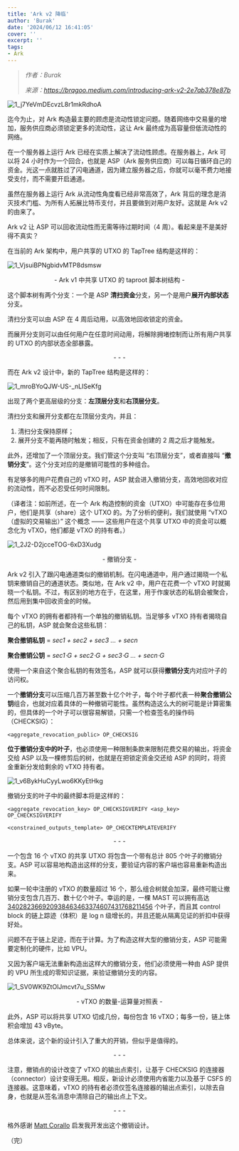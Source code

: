 ```yaml
---
title: 'Ark v2 降临'
author: 'Burak'
date: '2024/06/12 16:41:05'
cover: ''
excerpt: ''
tags:
- Ark
---
```



> *作者：Burak*
> 
> *来源：<https://brqgoo.medium.com/introducing-ark-v2-2e7ab378e87b>*



![1_j7YeVmDEcvzL8r1mkRdhoA](../images/introducing-ark-v2/1_j7YeVmDEcvzL8r1mkRdhoA.webp)

迄今为止，对 Ark 构造最主要的顾虑是流动性锁定问题。随着网络中交易量的增加，服务供应商必须锁定更多的流动性，这让 Ark 最终成为高容量但低流动性的网络。

在一个服务器上运行 Ark 已经在实质上解决了流动性顾虑。在服务器上，Ark 可以将 24 小时作为一个回合，也就是 ASP（Ark 服务供应商）可以每日循环自己的资金。光这一点就胜过了闪电通道，因为建立服务器之后，你就可以毫不费力地接受支付，而不需要开启通道。

虽然在服务器上运行 Ark 从流动性角度看已经非常高效了，Ark 背后的理念是消灭技术门槛、为所有人拓展比特币支付，并且要做到对用户友好。这就是 Ark v2 的由来了。

Ark v2 让 ASP 可以回收流动性而无需等待过期时间（4 周）。看起来是不是美好得不真实？

在当前的 Ark 架构中，用户共享的 UTXO 的 TapTree 结构是这样的：

![1_VjsuiBPNgbidvMTP8dsmsw](../images/introducing-ark-v2/1_VjsuiBPNgbidvMTP8dsmsw.webp)

<p style="text-align:center">- Ark v1 中共享 UTXO 的 taproot 脚本树结构 -</p>


这个脚本树有两个分支：一个是 ASP **清扫资金**分支，另一个是用户**展开内部状态**分支。

清扫分支可以由 ASP 在 4 周后动用，以高效地回收锁定的资金。

而展开分支则可以由任何用户在任意时间动用，将解除拥堵控制而让所有用户共享的 UTXO 的内部状态全部暴露。

<p style="text-align:center">- - -</p>


而在 Ark v2 设计中，新的 TapTree 结构是这样的：

![1_mroBYoQJW-US-_nLISeKfg](../images/introducing-ark-v2/1_mroBYoQJW-US-_nLISeKfg.webp)

出现了两个更高层级的分支：**左顶层分支**和**右顶层分支**。

清扫分支和展开分支都在左顶层分支内，并且：

1. 清扫分支保持原样；
2. 展开分支不能再随时触发；相反，只有在资金创建的 2 周之后才能触发。

此外，还增加了一个顶层分支。我们管这个分支叫 “右顶层分支”，或者直接叫 “**撤销分支**”。这个分支对应的是撤销可能性的多种组合。

有足够多的用户花费自己的 vTXO 时，ASP 就会进入撤销分支，高效地回收对应的流动性，而不必忍受任何时间限制。

（译者注：如前所述，在一个 Ark 构造控制的资金（UTXO）中可能存在多位用户，他们是共享（share）这个 UTXO 的。为了分析的便利，我们就使用 “vTXO（虚拟的交易输出）” 这个概念 —— 这些用户在这个共享 UTXO 中的资金可以概念化为 vTXO，他们都是 vTXO 的持有者。）

![1_2J2-D2jcceTOG-6xD3Xudg](../images/introducing-ark-v2/1_2J2-D2jcceTOG-6xD3Xudg.webp)

<p style="text-align:center">- 撤销分支 -</p>


Ark v2 引入了跟闪电通道类似的撤销机制。在闪电通道中，用户通过揭晓一个私钥来撤销自己的通道状态。类似地，在 Ark v2 中，用户在花费一个 vTXO 时就揭晓一个私钥。不过，有区别的地方在于，在这里，用于作废状态的私钥会被聚合，然后用到集中回收资金的时候。

每个 vTXO 的拥有者都持有一个单独的撤销私钥。当足够多 vTXO 持有者揭晓自己的私钥，ASP 就会聚合这些私钥：

**聚合撤销私钥** = *sec1 + sec2 + sec3 … + secn*

**聚合撤销公钥** = *sec1⋅G + sec2⋅G + sec3⋅G … + secn⋅G*

使用一个来自这个聚合私钥的有效签名，ASP 就可以获得**撤销分支**内对应叶子的访问权。

一个**撤销分支**可以压缩几百万甚至数十亿个叶子，每个叶子都代表一种**聚合撤销公钥**组合，也就对应着具体的一种撤销可能性。虽然构造这么大的树可能是计算密集的，但具体的一个叶子可以很容易解锁，只需一个检查签名的操作码（CHECKSIG）：

```
<aggregate_revocation_public> OP_CHECKSIG
```

**位于撤销分支中的叶子**，也必须使用一种限制条款来限制花费交易的输出，将资金交给 ASP 以及一棵修剪后的树，也就是在把锁定资金交还给 ASP 的同时，将资金重新分发给剩余的 vTXO 持有者。

![1_v6BykHuCyyLwo6KKyEtHkg](../images/introducing-ark-v2/1_v6BykHuCyyLwo6KKyEtHkg.webp)

撤销分支的叶子中的最终脚本将是这样的：

```
<aggregate_revocation_key> OP_CHECKSIGVERIFY <asp_key> OP_CHECKSIGVERIFY

<constrained_outputs_template> OP_CHECKTEMPLATEVERIFY
```

<p style="text-align:center">- - -</p>


一个包含 16 个 vTXO 的共享 UTXO 将包含一个带有总计 805 个叶子的撤销分支。ASP 可以容易地构造出这样的分支，要验证内容的客户端也容易重新构造出来。

如果一轮中注册的 vTXO 的数量超过 16 个，那么组合树就会加深，最终可能让撤销分支包含几百万、数十亿个叶子。幸运的是，一棵 MAST 可以拥有高达 [340282366920938463463374607431768211456](https://bitcoin.stackexchange.com/questions/110243/maximum-number-of-possible-mast-leaves) 个叶子，而且其 control block 的链上踪迹（体积）是 log n 级增长的，并且还能从隔离见证的折扣中获得好处。

问题不在于链上足迹，而在于计算。为了构造这样大型的撤销分支，ASP 可能需要定制化的硬件，比如 VPU。

又因为客户端无法重新构造出这样大的撤销分支，他们必须使用一种由 ASP 提供的 VPU 所生成的零知识证据，来验证撤销分支的内容。

![1_SV0WK9ZtOlJmcvt7u_SSMw](../images/introducing-ark-v2/1_SV0WK9ZtOlJmcvt7u_SSMw.webp)

<p style="text-align:center">- vTXO 的数量-运算量对照表 -</p>


此外，ASP 可以将共享 UTXO 切成几份，每份包含 16 vTXO；每多一份，链上体积会增加 43 vByte。

总体来说，这个新的设计引入了重大的开销，但似乎是值得的。

<p style="text-align:center">- - -</p>


注意，撤销点的设计改变了 vTXO 的输出点索引，让基于 CHECKSIG 的连接器（connector）设计变得无用。相反，新设计必须使用内省能力以及基于 CSFS 的连接器。这意味着，vTXO 的持有者必须仅签名连接器的输出点索引，以除去自身，也就是从签名消息中清除自己的输出点上下文。

<p style="text-align:center">- - -</p>


格外感谢 [Matt Corallo](https://twitter.com/thebluematt?lang=en) 启发我开发出这个撤销设计。

（完）